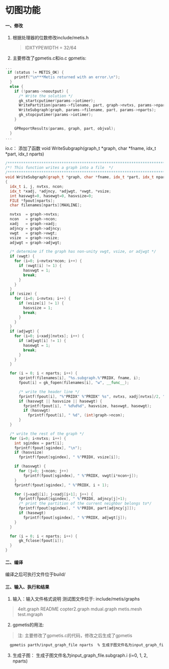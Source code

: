 # 切图功能

#### 一、修改
1. 根据处理器的位数修改include/metis.h
   > IDXTYPEWIDTH = 32/64
2. 主要修改了gpmetis.c和io.c
gpmetis:
```c++
...
 if (status != METIS_OK) {
    printf("\n***Metis returned with an error.\n");
  }
  else {
    if (!params->nooutput) {
      /* Write the solution */
      gk_startcputimer(params->iotimer);
      WritePartition(params->filename, part, graph->nvtxs, params->nparts);
      WriteSubgraph(graph, params->filename, part, params->nparts);
      gk_stopcputimer(params->iotimer);
    }

    GPReportResults(params, graph, part, objval);
  }
...
```
io.c： 添加了函数 void WriteSubgraph(graph_t *graph, char *fname, idx_t *part, idx_t nparts)
```c++
/*************************************************************************/
/*! This function writes a graph into a file  */
/*************************************************************************/
void WriteSubgraph(graph_t *graph, char *fname, idx_t *part, idx_t nparts)
{
  idx_t i, j, nvtxs, ncon;
  idx_t *xadj, *adjncy, *adjwgt, *vwgt, *vsize;
  int hasvwgt=0, hasewgt=0, hasvsize=0;
  FILE *fpout[nparts];
  char filenames[nparts][MAXLINE];

  nvtxs  = graph->nvtxs;
  ncon   = graph->ncon;
  xadj   = graph->xadj;
  adjncy = graph->adjncy;
  vwgt   = graph->vwgt;
  vsize  = graph->vsize;
  adjwgt = graph->adjwgt;

  /* determine if the graph has non-unity vwgt, vsize, or adjwgt */
  if (vwgt) {
    for (i=0; i<nvtxs*ncon; i++) {
      if (vwgt[i] != 1) {
        hasvwgt = 1;
        break;
      }
    }
  }
  if (vsize) {
    for (i=0; i<nvtxs; i++) {
      if (vsize[i] != 1) {
        hasvsize = 1;
        break;
      }
    }
  }
  if (adjwgt) {
    for (i=0; i<xadj[nvtxs]; i++) {
      if (adjwgt[i] != 1) {
        hasewgt = 1;
        break;
      }
    }
  }

  for (i = 0; i < nparts; i++) {
      sprintf(filenames[i], "%s.subgraph.%"PRIDX, fname, i);
      fpout[i] = gk_fopen(filenames[i], "w", __func__);

      /* write the header line */
      fprintf(fpout[i], "%"PRIDX" %"PRIDX" %s", nvtxs, xadj[nvtxs]/2, "011");
      if (hasvwgt || hasvsize || hasewgt) {
        fprintf(fpout[i], " %d%d%d", hasvsize, hasvwgt, hasewgt);
        if (hasvwgt)
          fprintf(fpout[i], " %d", (int)graph->ncon);
      }
  }

  /* write the rest of the graph */
  for (i=0; i<nvtxs; i++) {
    int sgindex = part[i];
    fprintf(fpout[sgindex], "\n");
    if (hasvsize)
      fprintf(fpout[sgindex], " %"PRIDX, vsize[i]);

    if (hasvwgt) {
      for (j=0; j<ncon; j++)
        fprintf(fpout[sgindex], " %"PRIDX, vwgt[i*ncon+j]);
    }
    fprintf(fpout[sgindex], " %"PRIDX, i + 1);

    for (j=xadj[i]; j<xadj[i+1]; j++) {
      fprintf(fpout[sgindex], " %"PRIDX, adjncy[j]+1);
      /* print the partition of the current neighbor belongs to*/
      fprintf(fpout[sgindex], " %"PRIDX, part[adjncy[j]]);
      if (hasewgt)
        fprintf(fpout[sgindex], " %"PRIDX, adjwgt[j]);
    }
  }

  for (i = 0; i < nparts; i++) {
      gk_fclose(fpout[i]);
  }
}
```

#### 二、编译

编译之后可执行文件位于build/

#### 三、输入、执行和结果
1. 输入：输入文件格式说明
测试图文件位于: include/metis/graphs

> 4elt.graph    README        copter2.graph mdual.graph   metis.mesh    test.mgraph

2. gpmetis的用法:
  > 注: 主要修改了gpmetis.c的代码，修改之后生成了gpmetis

  ```sh
    gpmetis parth/input_graph_file nparts  % 生成子图文件名为input_graph_file.subgraph.i (i=0, 1, 2, nparts)
  ```

3. 生成子图：
生成子图文件名为input_graph_file.subgraph.i (i=0, 1, 2, nparts)